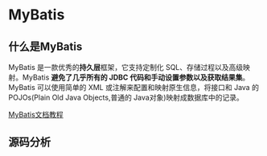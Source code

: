 # MyBatis

## 什么是MyBatis

MyBatis 是一款优秀的**持久层**框架，它支持定制化 SQL、存储过程以及高级映射。MyBatis **避免了几乎所有的 JDBC 代码和手动设置参数以及获取结果集**。MyBatis 可以使用简单的 XML 或注解来配置和映射原生信息，将接口和 Java 的 POJOs(Plain Old Java Objects,普通的 Java对象)映射成数据库中的记录。

[MyBatis文档教程](http://www.mybatis.org/mybatis-3/zh/project-info.html)

## 源码分析



